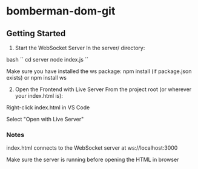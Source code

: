 # bomberman-dom-git

## Getting Started
1. Start the WebSocket Server
In the server/ directory:

bash ´´
cd server
node index.js
´´

Make sure you have installed the ws package:
npm install (if package.json exists) or npm install ws

2. Open the Frontend with Live Server
From the project root (or wherever your index.html is):

Right-click index.html in VS Code

Select "Open with Live Server"

### Notes
index.html connects to the WebSocket server at ws://localhost:3000

Make sure the server is running before opening the HTML in browser